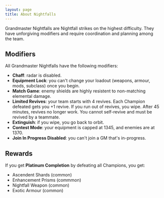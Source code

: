 ```yaml
---
layout: page
title: About Nightfalls
---
```


Grandmaster Nightfalls are Nightfall strikes on the highest difficulty. They have unforgiving modifiers and require coordination and planning among the team.


## Modifiers

All Grandmaster Nightfalls have the following modifiers:

- **Chaff**: radar is disabled.
- **Equipment Lock**: you can't change your loadout (weapons, armour, mods, subclass) once you begin.
- **Match Game**: enemy shields are highly resistent to non-matching elemental damage.
- **Limited Revives**: your team starts with 4 revives. Each Champion defeated gets you +1 revive. If you run out of revives, you wipe. After 45 minutes, revives no longer work. You cannot self-revive and must be revived by a teammate.
- **Extinguish**: if you wipe, you go back to orbit.
- **Contest Mode**: your equipment is capped at 1345, and enemies are at 1370.
- **Join In Progress Disabled**: you can't join a GM that's in-progress.



## Rewards

If you get **Platinum Completion** by defeating all Champions, you get:

- Ascendent Shards (common)
- Enhancement Prisms (commmon)
- Nightfall Weapon (common)
- Exotic Armour (common)


<!-- ---


## Builds

These are based on personal experience.


### Mods

- **Protective Light** (CWL, Void, 2 energy)
- **Taking Charge** (CWL, 3 energy)
- **Particle Deconstruction** (Class Item, 7 energy) – if using Fusion / Linear Fusion Rifles
- **Focusing Lens** (Class Item, 3 energy) – if someone is running Stasis. Weapon damage when inside a Well of Radiance counts, so the Stasis team member can also use this. -->
